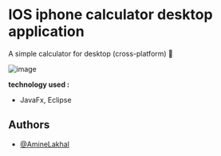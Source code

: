 
#  IOS iphone calculator desktop application

A simple calculator for desktop (cross-platform) 🧮


![image](https://user-images.githubusercontent.com/96929412/185537409-2857a488-deea-40d0-9f93-2c527ddbf940.png)



**technology used :**
- JavaFx, Eclipse

## Authors
- [@AmineLakhal](https://github.com/aminelkl)

